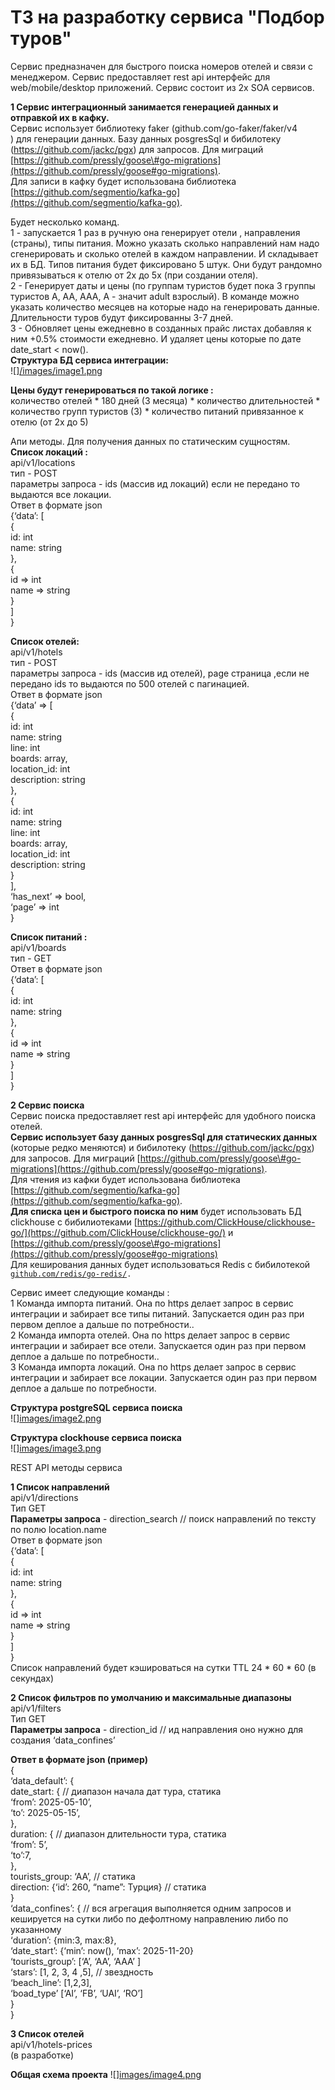 # **ТЗ на разработку сервиса "Подбор туров"**

Сервис предназначен для быстрого поиска номеров отелей и связи с менеджером. Сервис предоставляет rest api интерфейс для web/mobile/desktop приложений. Сервис состоит из 2х SOA сервисов.

**1 Сервис интеграционный занимается генерацией данных и отправкой их в кафку.**   
Сервис использует библиотеку faker (github.com/go-faker/faker/v4  
) для генерации данных. Базу данных posgresSql и бибилотеку (https://github.com/jackc/pgx) для запросов. Для миграций [https://github.com/pressly/goose\#go-migrations](https://github.com/pressly/goose#go-migrations).    
Для записи в кафку будет использована библиотека [https://github.com/segmentio/kafka-go](https://github.com/segmentio/kafka-go).

Будет несколько команд.   
1 \- запускается 1 раз в ручную она генерирует отели , направления (страны), типы питания. Можно указать сколько направлений нам надо сгенерировать и сколько отелей в каждом направлении. И складывает их в БД. Типов питания будет фиксировано 5 штук. Они будут рандомно привязываться к отелю от 2х до 5х (при создании отеля).   
2 \- Генерирует даты и цены (по группам туристов будет пока 3 группы туристов A, AA, AAA,  A \- значит adult взрослый). В команде можно указать количество месяцев на которые надо на генерировать данные. Длительности туров будут фиксированны 3-7 дней.   
3 \- Обновляет цены ежедневно в созданных прайс листах добавляя к ним \+0.5% стоимости ежедневно. И удаляет цены которые по дате date\_start \< now().   
**Структура БД сервиса интеграции:**   
![][/images/image1.png](/images/image1.png)

**Цены будут генерироваться по такой логике  :**   
количество отелей \* 180 дней (3 месяца) \* количество длительностей \* количество групп туристов (3) \* количество питаний привязанное к отелю (от 2х до 5\)

Апи методы. Для получения данных по статическим сущностям.   
**Список локаций :**   
api/v1/locations   
тип \- POST   
параметры запроса \- ids (массив ид локаций) если не передано то выдаются все локации.   
Ответ в формате json   
{‘data’: \[   
{  
id: int   
name: string   
},  
{  
id \=\> int   
name \=\> string   
}  
\]  
}

**Список отелей:**  
api/v1/hotels   
тип \- POST   
параметры запроса \- ids (массив ид отелей), page страница ,если не передано ids  то выдаются по 500 отелей с пагинацией.   
Ответ в формате json   
{‘data’ \=\> \[  
{  
id: int   
name: string  
line: int   
boards: array,  
location\_id: int   
description: string  
},  
{  
id: int   
name: string  
line: int   
boards: array,  
location\_id: int   
description: string  
}  
\],  
‘has\_next’ \=\> bool,  
‘page’ \=\> int  
}

**Список питаний :**   
api/v1/boards   
тип \- GET  
Ответ в формате json   
{‘data’: \[   
{  
id: int   
name: string   
},  
{  
id \=\> int   
name \=\> string   
}  
\]  
}

**2 Сервис поиска**   
Сервис поиска предоставляет rest api интерфейс для удобного поиска отелей.   
**Сервис использует базу данных posgresSql для статических данных** (которые редко меняются) и бибилотеку (https://github.com/jackc/pgx) для запросов. Для миграций [https://github.com/pressly/goose\#go-migrations](https://github.com/pressly/goose#go-migrations).   
Для чтения из кафки будет использована библиотека [https://github.com/segmentio/kafka-go](https://github.com/segmentio/kafka-go).    
**Для списка цен и быстрого поиска по ним** будет использовать БД clickhouse c бибилиотеками [https://github.com/ClickHouse/clickhouse-go/](https://github.com/ClickHouse/clickhouse-go/) и  [https://github.com/pressly/goose\#go-migrations](https://github.com/pressly/goose#go-migrations)  
Для кеширования данных будет использоваться Redis с бибилотекой [`github.com/redis/go-redis/`](http://github.com/redis/go-redis/)`.`



Сервис имеет следующие команды :   
1 Команда импорта питаний. Она по https делает запрос в сервис интеграции и забирает все типы питаний. Запускается один раз при первом деплое а дальше по потребности..   
2 Команда импорта отелей. Она по https делает запрос в сервис интеграции и забирает все отели. Запускается один раз при первом деплое а дальше по потребности..   
3 Команда импорта локаций. Она по https делает запрос в сервис интеграции и забирает все локации. Запускается один раз при первом деплое а дальше по потребности.

**Структура postgreSQL сервиса поиска**  
![][images/image2.png](/images/image2.png)


**Структура clockhouse сервиса поиска**  
![][images/image3.png](/images/image3.png)

REST API методы сервиса

**1 Список направлений**    
api/v1/directions   
Тип GET   
**Параметры запроса** \- direction\_search // поиск направлений по тексту по полю location.name   
Ответ в формате json   
{‘data’: \[   
{  
id: int   
name: string   
},  
{  
id \=\> int   
name \=\> string   
}  
\]  
}  
Список направлений будет кэшироваться на сутки TTL 24 \* 60 \* 60 (в секундах)

**2 Список фильтров по умолчанию и максимальные диапазоны**   
api/v1/filters   
Тип GET   
**Параметры запроса** \- direction\_id // ид направления оно нужно для создания ‘data\_confines’

**Ответ в формате json (пример)**  
{  
‘data\_default’: {   
date\_start: { // диапазон начала дат тура, статика   
‘from’: 2025-05-10’,   
‘to’: 2025-05-15’,   
},  
duration: { // диапазон длительности тура, статика  
‘from’: 5’,   
‘to’:7,    
},  
tourists\_group: ‘AA’, // статика  
direction: {‘id’: 260, “name”: Турция} // статика   
}  
‘data\_confines’: { // вся агрегация выполняется одним запросов и кешируется на сутки либо по дефолтному направлению либо по указанному  
‘duration’: {min:3, max:8},     
‘date\_start’: {‘min’: now(), ‘max’: 2025-11-20}   
‘tourists\_group’: \[‘A’, ‘AA’,  ‘AAA’ \]  
‘stars’: \[1, 2, 3, 4 ,5\],  // звездность  
‘beach\_line’: \[1,2,3\],  
‘boad\_type’ \[‘AI’, ‘FB’, ‘UAI’, ‘RO’\]  
}  
}

**3 Список отелей**  
api/v1/hotels-prices  
(в разработке)

**Общая схема проекта** 
![][images/image4.png](/images/image4.png)